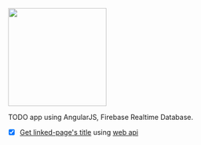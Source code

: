 <img src="https://raw.githubusercontent.com/okue/firebase-todo/master/ftodo.ico" width="200">

TODO app using AngularJS, Firebase Realtime Database.

- [x] [Get linked-page's title](http://ftodo.okue.site/) using [web api](http://okue.site/api/title)
